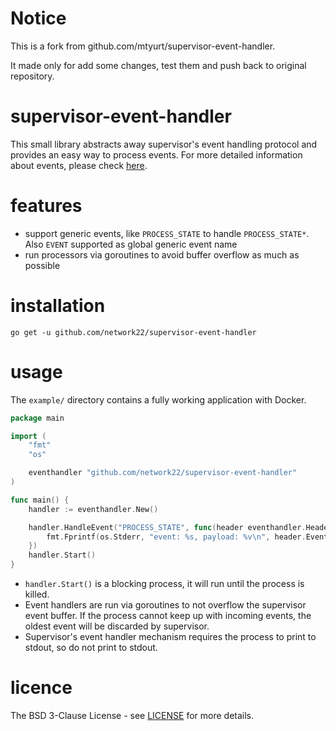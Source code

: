 # Notice

This is a fork from github.com/mtyurt/supervisor-event-handler.

It made only for add some changes, test them and push back to original repository.

# supervisor-event-handler

This small library abstracts away supervisor's event handling protocol and provides
an easy way to process events. For more detailed information about events, please check [here](http://supervisord.org/events.html).

# features

- support generic events,  like  `PROCESS_STATE`  to  handle  `PROCESS_STATE*`.
  Also `EVENT` supported as global generic event name
- run processors via goroutines to avoid buffer overflow as much as possible

# installation

```
go get -u github.com/network22/supervisor-event-handler
```

# usage

The `example/` directory contains a fully working application with Docker.


```go
package main

import (
	"fmt"
	"os"

	eventhandler "github.com/network22/supervisor-event-handler"
)

func main() {
	handler := eventhandler.New()

	handler.HandleEvent("PROCESS_STATE", func(header eventhandler.HeaderTokens, payload map[string]string) {
		fmt.Fprintf(os.Stderr, "event: %s, payload: %v\n", header.EventName, payload)
	})
	handler.Start()
}
```

- `handler.Start()` is a blocking process, it will run until the process is killed.
- Event handlers are run via goroutines to not overflow the supervisor event buffer. If the process cannot keep up with incoming events, the oldest event will be discarded by supervisor.
- Supervisor's event handler mechanism requires the process to print to stdout, so do not print to stdout.

# licence

The BSD 3-Clause License - see [LICENSE](https://github.com/mtyurt/supervisor-event-handler/blob/master/LICENSE) for more details.
